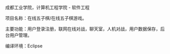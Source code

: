 成都工业学院，计算机工程学院 - 软件工程

项目名称：在线五子棋/在线五子棋游戏。

主要功能：用户登录注册，联网在线对战，聊天室，人机对战，用户数据保存，后台用户管理。

编译环境：Eclipse
